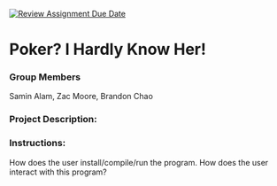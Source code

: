 [![Review Assignment Due Date](https://classroom.github.com/assets/deadline-readme-button-24ddc0f5d75046c5622901739e7c5dd533143b0c8e959d652212380cedb1ea36.svg)](https://classroom.github.com/a/SQs7pKlr)
# Poker? I Hardly Know Her!

### Group Members
Samin Alam, Zac Moore, Brandon Chao
       
### Project Description:

  
### Instructions:

How does the user install/compile/run the program.
How does the user interact with this program?
